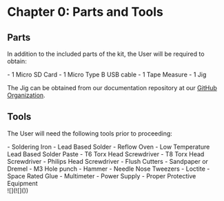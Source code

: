 # Chapter 0: Parts and Tools
## Parts
In addition to the included parts of the kit, the User will be required to obtain:
<div class="result" markdown>
- 1 Micro SD Card
- 1 Micro Type B USB cable
- 1 Tape Measure
- 1 Jig
</div>

The Jig can be obtained from our documentation repository at our [GitHub Organization](https://www.github.com/proveskit).
## Tools
The User will need the following tools prior to proceeding:
<div class="result" markdown>
- Soldering Iron
- Lead Based Solder
- Reflow Oven
- Low Temperature Lead Based Solder Paste
- T6 Torx Head Screwdriver
- T8 Torx Head Screwdriver
- Philips Head Screwdriver
- Flush Cutters
- Sandpaper or Dremel
- M3 Hole punch
- Hammer
- Needle Nose Tweezers
- Loctite
- Space Rated Glue
- Multimeter
- Power Supply
- Proper Protective Equipment
	</div>![](![]())
